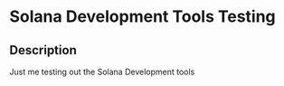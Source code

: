 # Solana Development Tools Testing

## Description
Just me testing out the Solana Development tools 
